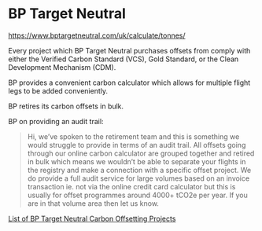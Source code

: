 # BP Target Neutral

https://www.bptargetneutral.com/uk/calculate/tonnes/

Every project which BP Target Neutral purchases offsets from comply with either the Verified Carbon Standard (VCS), Gold Standard, or the Clean Development Mechanism (CDM).

BP provides a convenient carbon calculator which allows for multiple flight legs to be added conveniently.

BP retires its carbon offsets in bulk. 

BP on providing an audit trail:

>Hi, we’ve spoken to the retirement team and this is something we would struggle to provide in terms of an audit trail. All offsets going through our online carbon calculator are grouped together and retired in bulk which means we wouldn’t be able to separate your flights in the registry and make a connection with a specific offset project. We do provide a full audit service for large volumes based on an invoice transaction ie. not via the online credit card calculator but this is usually for offset programmes around 4000+ tCO2e per year. If you are in that volume area then let us know.

[List of BP Target Neutral Carbon Offsetting Projects](https://www.bptargetneutral.com/uk/how-we-work/our-projects/)


